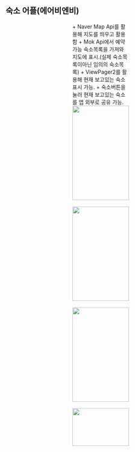 ## 숙소 어플(에어비엔비)

<div style="width:150; margin:0 auto;">
+ Naver Map Api를 활용해 지도를 띄우고 활용함
+ Mok Api에서 예약가능 숙소목록을 가져와 지도에 표시.(실제 숙소목록이아닌 임의의 숙소목록)
+ ViewPager2를 활용해 현재 보고있는 숙소 표시 가능.
+ 숙소버튼을 눌러 현재 보고있는 숙소를 앱 외부로 공유 가능.

<img src="https://ifh.cc/g/FXooLm.jpg" width=150 height=250/>
&nbsp;
<img src="https://ifh.cc/g/laq0UW.jpg" width=150 height=250/>
&nbsp;
<img src="https://ifh.cc/g/MKKbpQ.jpg" width=150 height=250/>
&nbsp;
<img src="https://ifh.cc/g/0B4WxE.jpg" width=150 height=100/>
</div>